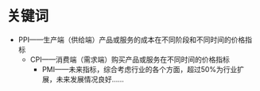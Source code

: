 # 关键词

- PPI——生产端（供给端）产品或服务的成本在不同阶段和不同时间的价格指标
	- CPI——消费端（需求端）购买产品或服务在不同时间的价格指标
		- PMI——未来指标，综合考虑行业的各个方面，超过50%为行业扩展，未来发展情况良好……